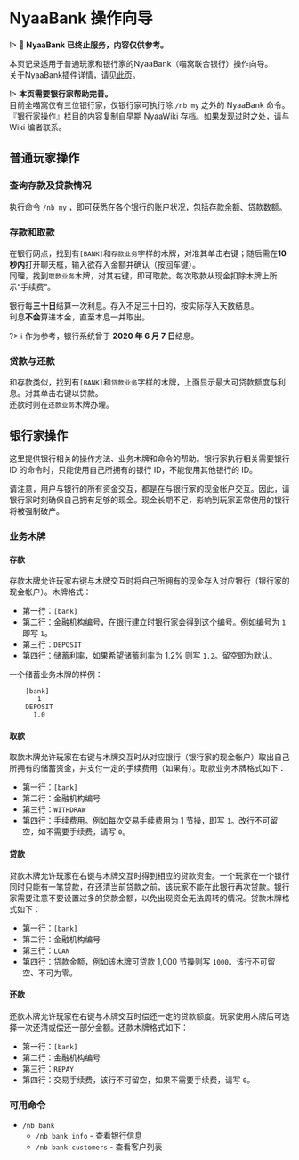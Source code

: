 # NyaaBank 操作向导

!> :construction: **NyaaBank 已终止服务，内容仅供参考。**

本页记录适用于普通玩家和银行家的NyaaBank（喵窝联合银行）操作向导。  
关于NyaaBank插件详情，请见[此页](legacy/nyaa/economics/nyaabank.md "NyaaBank介绍")。

!> **本页需要银行家帮助完善。**  
目前全喵窝仅有三位银行家，仅银行家可执行除 `/nb my` 之外的 NyaaBank 命令。  
『银行家操作』栏目的内容复制自早期 NyaaWiki 存档。如果发现过时之处，请与 Wiki 编者联系。

## 普通玩家操作
### 查询存款及贷款情况
执行命令 `/nb my` ，即可获悉在各个银行的账户状况，包括存款余额、贷款数额。

### 存款和取款
在银行网点，找到有`[BANK]`和`存款业务`字样的木牌，对准其单击右键；随后需在**10秒内**打开聊天框，输入欲存入金额并确认（按回车键）。  
同理，找到`取款业务`木牌，对其右键，即可取款。每次取款从现金扣除木牌上所示“手续费”。

银行每**三十日**结算一次利息。存入不足三十日的，按实际存入天数结息。  
利息**不会**算进本金，直至本息一并取出。

?> :information_source: 作为参考，银行系统曾于 **2020 年 6 月 7 日**结息。

### 贷款与还款
和存款类似，找到有`[BANK]`和`贷款业务`字样的木牌，上面显示最大可贷款额度与利息。对其单击右键以贷款。  
还款时则在`还款业务`木牌办理。

## 银行家操作
这里提供银行相关的操作方法、业务木牌和命令的帮助。银行家执行相关需要银行 ID 的命令时，只能使用自己所拥有的银行 ID，不能使用其他银行的 ID。

请注意，用户与银行的所有资金交互，都是在与银行家的现金帐户交互。因此，请银行家时刻确保自己拥有足够的现金。现金长期不足，影响到玩家正常使用的银行将被强制破产。

### 业务木牌

#### 存款

存款木牌允许玩家右键与木牌交互时将自己所拥有的现金存入对应银行（银行家的现金帐户）。木牌格式：

- 第一行：`[bank]`
- 第二行：金融机构编号，在银行建立时银行家会得到这个编号。例如编号为 `1` 即写 `1`。
- 第三行：`DEPOSIT`
- 第四行：储蓄利率，如果希望储蓄利率为 1.2% 则写 `1.2`。留空即为默认。

一个储蓄业务木牌的样例：

```
    [bank]
       1
    DEPOSIT
      1.0
```

#### 取款

取款木牌允许玩家在右键与木牌交互时从对应银行（银行家的现金帐户）取出自己所拥有的储蓄资金，并支付一定的手续费用（如果有）。取款业务木牌格式如下：

- 第一行：`[bank]`
- 第二行：金融机构编号
- 第三行：`WITHDRAW`
- 第四行：手续费用。例如每次交易手续费用为 1 节操，即写 `1`。改行不可留空，如不需要手续费，请写 `0`。

#### 贷款

贷款木牌允许玩家在右键与木牌交互时得到相应的贷款资金。一个玩家在一个银行同时只能有一笔贷款，在还清当前贷款之前，该玩家不能在此银行再次贷款。银行家需要注意不要设置过多的贷款金额，以免出现资金无法周转的情况。贷款木牌格式如下：

- 第一行：`[bank]`
- 第二行：金融机构编号
- 第三行：`LOAN`
- 第四行：贷款金额，例如该木牌可贷款 1,000 节操则写 `1000`。该行不可留空、不可为零。

#### 还款

还款木牌允许玩家在右键与木牌交互时偿还一定的贷款额度。玩家使用木牌后可选择一次还清或偿还一部分金额。还款木牌格式如下：

- 第一行：`[bank]`
- 第二行：金融机构编号
- 第三行：`REPAY`
- 第四行：交易手续费，该行不可留空，如果不需要手续费，请写 `0`。

### 可用命令

- `/nb bank`
  - `/nb bank info` - 查看银行信息
  - `/nb bank customers` - 查看客户列表
